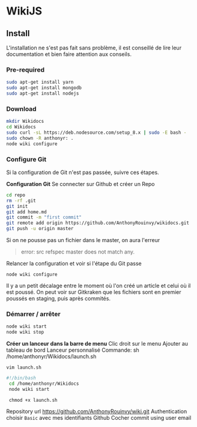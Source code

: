 <!-- TITLE: Wiki Js -->
<!-- SUBTITLE: A quick summary of Wiki Js -->

# WikiJS
## Install
L'installation ne s'est pas fait sans problème, il est conseillé de lire leur documentation et bien faire attention aux conseils.

### Pre-required

```sh
sudo apt-get install yarn
sudo apt-get install mongodb
sudo apt-get install nodejs
```


### Download

```sh
mkdir Wikidocs
cd Wikidocs
sudo curl -sL https://deb.nodesource.com/setup_8.x | sudo -E bash -
sudo chown -R anthonyr: .
node wiki configure
```

### Configure Git
Si la configuration de Git n'est pas passée, suivre ces étapes.

**Configuration Git**
Se connecter sur Github et créer un Repo
 

```sh
cd repo
rm -rf .git
git init
git add home.md
git commit -m "first commit"
git remote add origin https://github.com/AnthonyRouinvy/wikidocs.git
git push -u origin master
```
Si on ne pousse pas un fichier dans le master, on aura l'erreur

> error: src refspec master does not match any.
 
Relancer la configuration et voir si l'étape du Git passe

`node wiki configure`

Il y a un petit décalage entre le moment où l'on créé un article et celui où il est poussé. On peut voir sur Gitkraken que les fichiers sont en premier poussés en staging, puis après commités.

### Démarrer / arrêter

```sh
node wiki start
node wiki stop
```
 **Créer un lanceur dans la barre de menu**
 Clic droit sur le menu
 Ajouter au tableau de bord
 Lanceur personnalisé
 Commande: sh /home/anthonyr/Wikidocs/launch.sh

 `vim launch.sh`
 
```sh
#!/bin/bash
 cd /home/anthonyr/Wikidocs
 node wiki start
```
 
` chmod +x launch.sh`



Repository url
https://github.com/AnthonyRouinvy/wiki.git
Authentication choisir `Basic` avec mes identifiants Github
Cocher commit using user email

